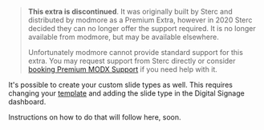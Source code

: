 > **This extra is discontinued**. It was originally built by Sterc and distributed by modmore as a Premium Extra, however in 2020 Sterc decided they can no longer offer the support required. It is no longer available from modmore, but may be available elsewhere.
>
> Unfortunately modmore cannot provide standard support for this extra. You may request support from Sterc directly or consider [booking Premium MODX Support](https://modmore.com/premium-modx-support/) if you need help with it.

It's possible to create your custom slide types as well. This requires changing your [template](../Custom_Templates) and adding the slide type in the Digital Signage dashboard.

Instructions on how to do that will follow here, soon.
